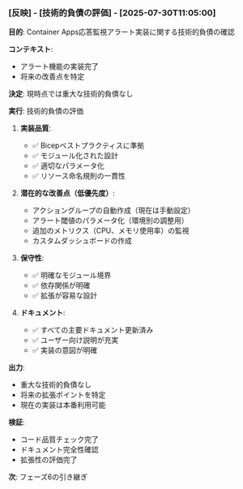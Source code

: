 ### [反映] - [技術的負債の評価] - [2025-07-30T11:05:00]

**目的**: Container Apps応答監視アラート実装に関する技術的負債の確認

**コンテキスト**: 
- アラート機能の実装完了
- 将来の改善点を特定

**決定**: 現時点では重大な技術的負債なし

**実行**: 技術的負債の評価

1. **実装品質**:
   - ✅ Bicepベストプラクティスに準拠
   - ✅ モジュール化された設計
   - ✅ 適切なパラメータ化
   - ✅ リソース命名規則の一貫性

2. **潜在的な改善点（低優先度）**:
   - アクショングループの自動作成（現在は手動設定）
   - アラート閾値のパラメータ化（環境別の調整用）
   - 追加のメトリクス（CPU、メモリ使用率）の監視
   - カスタムダッシュボードの作成

3. **保守性**:
   - ✅ 明確なモジュール境界
   - ✅ 依存関係が明確
   - ✅ 拡張が容易な設計

4. **ドキュメント**:
   - ✅ すべての主要ドキュメント更新済み
   - ✅ ユーザー向け説明が充実
   - ✅ 実装の意図が明確

**出力**: 
- 重大な技術的負債なし
- 将来の拡張ポイントを特定
- 現在の実装は本番利用可能

**検証**: 
- コード品質チェック完了
- ドキュメント完全性確認
- 拡張性の評価完了

**次**: フェーズ6の引き継ぎ